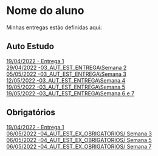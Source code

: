 # Nome do aluno
Minhas entregas estão definidas aqui:
## Auto Estudo
<a href="https://github.com/Intelihub/Template_Aluno/blob/main/02_AUT_EST_ENTREGA/Coloque%20aqui%20as%20entregas%20do%20seu%20auto%20estudo.rtf"> 19/04/2022 - Entrega 1 </a> 
<br>
<a href="https://github.com/gaebizinha/Template_Aluna_Gabriela_Mod2/tree/main/03_AUT_EST_ENTREGA/Semana%202"> 29/04/2022 -03_AUT_EST_ENTREGA\Semana 2 </a>
<br>
<a href="https://github.com/gaebizinha/Template_Aluna_Gabriela_Mod2/tree/main/03_AUT_EST_ENTREGA/Semana%203"> 05/05/2022 -03_AUT_EST_ENTREGA\Semana 3 </a>
<br>
<a href="https://github.com/gaebizinha/Template_Aluna_Gabriela_Mod2/tree/main/03_AUT_EST_ENTREGA/Semana%204"> 12/05/2022 -03_AUT_EST_ENTREGA\Semana 4 </a>
<br>
<a href="https://github.com/gaebizinha/Template_Aluna_Gabriela_Mod2/tree/main/03_AUT_EST_ENTREGA/Semana%205/Curr%C3%ADculo"> 19/05/2022 -03_AUT_EST_ENTREGA\Semana 5
</a>
<br>
<a href="https://github.com/gaebizinha/Template_Aluna_Gabriela_Mod2/tree/main/03_AUT_EST_ENTREGA/Semana%206%20e%207"> 19/05/2022 -03_AUT_EST_ENTREGA\Semana 6 e 7
</a>
## Obrigatórios
<a href="https://github.com/Intelihub/Template_Aluno/blob/main/03_EX_OBRIGATORIOS/Coloque%20aqui%20entregas%20de%20exerc%C3%ADcios%20obrigat%C3%B3rios.rtf"> 19/04/2022 - Entrega 1 </a>
<br>
<a href="https://github.com/gaebizinha/Template_Aluna_Gabriela_Mod2/tree/main/04_AUT_EST_EX_OBRIGATORIOS/Semana%203"> 06/05/2022 -04_AUT_EST_EX_OBRIGATORIOS/ Semana 3 </a>
<br>
<a href="https://github.com/gaebizinha/Template_Aluna_Gabriela_Mod2/tree/main/04_AUT_EST_EX_OBRIGATORIOS/Semana%205"> 06/05/2022 -04_AUT_EST_EX_OBRIGATORIOS/ Semana 5 </a>
<br>
<a href="https://github.com/gaebizinha/Template_Aluna_Gabriela_Mod2/tree/main/04_AUT_EST_EX_OBRIGATORIOS/Semana%207"> 06/05/2022 -04_AUT_EST_EX_OBRIGATORIOS/ Semana 7 </a>


